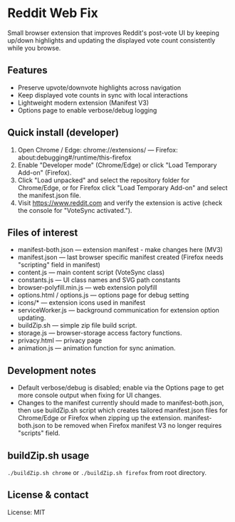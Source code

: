 # Reddit Web Fix

Small browser extension that improves Reddit's post-vote UI by keeping up/down highlights and updating the displayed vote count consistently while you browse.

## Features

- Preserve upvote/downvote highlights across navigation
- Keep displayed vote counts in sync with local interactions
- Lightweight modern extension (Manifest V3)
- Options page to enable verbose/debug logging

## Quick install (developer)

1. Open Chrome / Edge: chrome://extensions/ — Firefox: about:debugging#/runtime/this-firefox
2. Enable "Developer mode" (Chrome/Edge) or click "Load Temporary Add-on" (Firefox).
3. Click "Load unpacked" and select the repository folder for Chrome/Edge,
   or for Firefox click "Load Temporary Add-on" and select the manifest.json file.
4. Visit https://www.reddit.com and verify the extension is active (check the console for "VoteSync activated.").

## Files of interest

- manifest-both.json — extension manifest - make changes here (MV3)
- manifest.json — last browser specific manifest created (Firefox needs "scripting" field in manifest)
- content.js — main content script (VoteSync class)
- constants.js — UI class names and SVG path constants
- browser-polyfill.min.js — web extension polyfill
- options.html / options.js — options page for debug setting
- icons/\* — extension icons used in manifest
- serviceWorker.js — background communication for extension option updating.
- buildZip.sh — simple zip file build script.
- storage.js — browser-storage access factory functions.
- privacy.html — privacy page
- animation.js — animation function for sync animation.

## Development notes

- Default verbose/debug is disabled; enable via the Options page to get more console output when fixing for UI changes.
- Changes to the manifest currently should made to manifest-both.json, then use buildZip.sh script which creates tailored
  manifest.json files for Chrome/Edge or Firefox when zipping up the extension. manifest-both.json to be removed
  when Firefox manifest V3 no longer requires "scripts" field.

## buildZip.sh usage

`./buildZip.sh chrome` or `./buildZip.sh firefox` from root directory.

## License & contact

License: MIT
